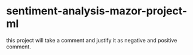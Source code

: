 # sentiment-analysis-mazor-project-ml
this project will take a comment and justify it as negative and positive comment.
